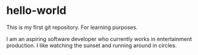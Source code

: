 # hello-world
This is my first git repository.  For learning purposes.

I am an aspiring software developer who currently works in entertainment production. 
I like watching the sunset and running around in circles.
